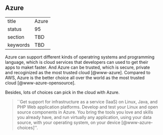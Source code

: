 ## Azure


|          |       |
| -------- | ----- |
| title    | Azure |
| status   | 95    |
| section  | TBD   |
| keywords | TBD   |



Azure can support different kinds of operatring systems and programming
language, which is cloud services that developers can used to get their
apps to maket faster. And Azure can be trusted, which is secure, private
and recoginized as the most trusted cloud [@www-azure]. Compared to AWS,
Azure is the better choice all over the world as the most trusted
cloud [@www-azure-opensource].

Besides, lots of choices can pick in the cloud with Azure.

> ``Get support for infrastructure as a service (IaaS) on Linux, Java,
> and PHP Web application platforms. Develop and test your Linux and
> open source components in Azure. You bring the tools you love and
> skills you already have, and run virtually any application, using
> your data source, with your operating system, on your
> device [@www-azure-choices]''.



